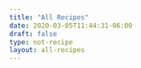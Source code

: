 ```yaml
---
title: "All Recipes"
date: 2020-03-05T11:44:31-06:00
draft: false
type: not-recipe
layout: all-recipes
---
```

